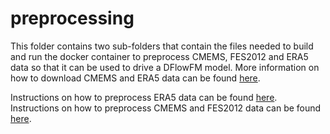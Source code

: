 # preprocessing
This folder contains two sub-folders that contain the files needed to build and run the docker container to preprocess CMEMS, FES2012 and ERA5 data so that it can be used to drive a DFlowFM model.
More information on how to download CMEMS and ERA5 data can be found [here](https://github.com/c-scale-community/use-case-hisea/tree/main/scripts/download).

Instructions on how to preprocess ERA5 data can be found [here](https://github.com/c-scale-community/use-case-hisea/tree/main/scripts/preprocessing/era5).
Instructions on how to preprocess CMEMS and FES2012 data can be found [here](https://github.com/c-scale-community/use-case-hisea/tree/main/scripts/preprocessing/tide_physical_chemical).
